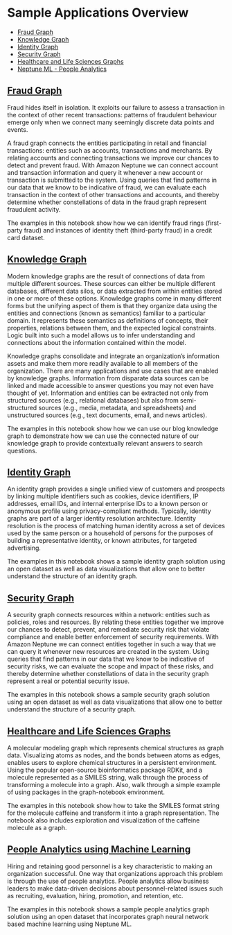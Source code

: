 # Sample Applications Overview

- [Fraud Graph](#Fraud-Graph)
- [Knowledge Graph](#Knowledge-Graph)
- [Identity Graph](#Identity-Graph)
- [Security Graph](#Security-Graph)
- [Healthcare and Life Sciences Graphs](#Healthcare-and-Life-Sciences-Graphs)
- [Neptune ML - People Analytics](#Neptune-ML-People-Analytics)


## [Fraud Graph](./01-Fraud-Graphs/01-Building-a-Fraud-Graph-Application.ipynb)

Fraud hides itself in isolation. It exploits our failure to assess a transaction in the context of other recent transactions: patterns of fraudulent behaviour emerge only when we connect many seemingly discrete data points and events.

A fraud graph connects the entities participating in retail and financial transactions: entities such as accounts, transactions and merchants. By relating accounts and connecting transactions we improve our chances to detect and prevent fraud. With Amazon Neptune we can connect account and transaction information and query it whenever a new account or transaction is submitted to the system. Using queries that find patterns in our data that we know to be indicative of fraud, we can evaluate each transaction in the context of other transactions and accounts, and thereby determine whether constellations of data in the fraud graph represent fraudulent activity.

The examples in this notebook show how we can identify fraud rings (first-party fraud) and instances of identity theft (third-party fraud) in a credit card dataset.

## [Knowledge Graph](./02-Knowledge-Graphs/Building-a-Knowledge-Graph-Application-Gremlin.ipynb)

Modern knowledge graphs are the result of connections of data from multiple different sources. These sources can either be multiple different databases, different data silos, or data extracted from within entities stored in one or more of these options. Knowledge graphs come in many different forms but the unifying aspect of them is that they organize data using the entities and connections (known as semantics) familiar to a particular domain. It represents these semantics as definitions of concepts, their properties, relations between them, and the expected logical constraints. Logic built into such a model allows us to infer understanding and connections about the information contained within the model.

Knowledge graphs consolidate and integrate an organization’s information assets and make them more readily available to all members of the organization. There are many applications and use cases that are enabled by knowledge graphs. Information from disparate data sources can be linked and made accessible to answer questions you may not even have thought of yet. Information and entities can be extracted not only from structured sources (e.g., relational databases) but also from semi-structured sources (e.g., media, metadata, and spreadsheets) and unstructured sources (e.g., text documents, email, and news articles).

The examples in this notebook show how we can use our blog knowledge graph to demonstrate how we can use the connected nature of our knowledge graph to provide contextually relevant answers to search questions.

## [Identity Graph](./03-Identity-Graphs/01-Building-an-Identity-Graph-Application.ipynb)

An identity graph provides a single unified view of customers and prospects by linking multiple identifiers such as cookies, device identifiers, IP addresses, email IDs, and internal enterprise IDs to a known person or anonymous profile using privacy-compliant methods. Typically, identity graphs are part of a larger identity resolution architecture. Identity resolution is the process of matching human identity across a set of devices used by the same person or a household of persons for the purposes of building a representative identity, or known attributes, for targeted advertising.

The examples in this notebook shows a sample identity graph solution using an open dataset as well as data visualizations that allow one to better understand the structure of an identity graph.

## [Security Graph](./03-Security-Graphs/01-Building-a-Security-Graph-Application-with-Gremlin.ipynb)

A security graph connects resources within a network: entities such as policies, roles and resources. By relating these entities together we improve our chances to detect, prevent, and remediate security risk that violate compliance and enable better enforcement of security requirements. With Amazon Neptune we can connect entities together in such a way that we can query it whenever new resources are created in the system. Using queries that find patterns in our data that we know to be indicative of security risks, we can evaluate the scope and impact of these risks, and thereby determine whether constellations of data in the security graph represent a real or potential security issue.

The examples in this notebook shows a sample security graph solution using an open dataset as well as data visualizations that allow one to better understand the structure of a security graph.

## [Healthcare and Life Sciences Graphs](./05-Healthcare-and-Life-Sciences-Graphs/01-Modeling-Molecular-Structures-as-Graph-Data-Gremlin.ipynb)

A molecular modeling graph which represents chemical structures as graph data. Visualizing atoms as nodes, and the bonds between atoms as edges, enables users to explore chemical structures in a persistent environment. Using the popular open-source bioinformatics package RDKit, and a molecule represented as a SMILES string, walk through the process of transforming a molecule into a graph. Also, walk through a simple example of using packages in the graph-notebook environment.

The examples in this notebook show how to take the SMILES format string for the molecule caffeine and transform it into a graph representation. The notebook also includes exploration and visualization of the caffeine molecule as a graph.

## [People Analytics using Machine Learning](../04-Machine-Learning/Sample-Applications/01-People-Analytics)

Hiring and retaining good personnel is a key characteristic to making an organization successful.  One way that organizations approach this problem is through the use of people analytics.  People analytics allow business leaders to make data-driven decisions about personnel-related issues such as recruiting, evaluation, hiring, promotion, and retention, etc.

The examples in this notebook shows a sample people analytics graph solution using an open dataset that incorporates graph neural network based machine learning using Neptune ML.